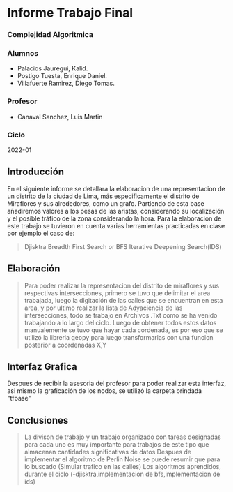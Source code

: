 # Informe Trabajo Final 
### Complejidad Algoritmica

### Alumnos
- Palacios Jauregui, Kalid.
- Postigo Tuesta, Enrique Daniel.
- Villafuerte Ramirez, Diego Tomas.

### Profesor
- Canaval Sanchez, Luis Martin

### Ciclo
2022-01

## Introducción
En el siguiente informe se detallara la elaboracion de una representacion de un distrito de la ciudad de Lima, más especificamente el distrito de Miraflores y sus alrededores, como un grafo.
Partiendo de esta base añadiremos valores a los pesas de las aristas, considerando su localización y el  posible tráfico de la zona considerando la hora.
Para la elaboracion de este trabajo se tuvieron en cuenta varias herramientas practicadas en clase por ejemplo el caso de:
 >Djisktra
 >Breadth First Search or BFS
 >Iterative Deepening Search(IDS)
 
## Elaboración

>Para poder realizar la representacion del distrito de miraflores y sus respectivas intersecciones, primero se tuvo que delimitar el area trabajada, luego la digitación de las calles que se encuentran en esta area, y por ultimo realizar la lista de Adyaciencia de las intersecciones, todo se trabajo en Archivos .Txt como se ha venido trabajando a lo largo del ciclo.
>Luego de obtener todos estos datos manualemente se tuvo que hayar cada cordenada, es por eso que se utilizó la libreria geopy para luego transformarlas con una funcion posterior a coordenadas X,Y
 
 ## Interfaz Grafica
 
 Despues de recibir la asesoria del profesor para poder realizar esta interfaz, asi mismo la graficación de los nodos, se utilizó la carpeta brindada "tfbase"
 
 ## Conclusiones
  
>La divison de trabajo y un trabajo organizado con tareas designadas para cada uno es muy importante para trabajos de este tipo que almacenan cantidades         significativas de datos
>Despues de implementar el algoritmo de Perlin Noise se puede resumir que para lo buscado (Simular trafico en las calles)
>Los algoritmos aprendidos, durante el ciclo (-djisktra,implementacion de bfs,implementacion de ids)
